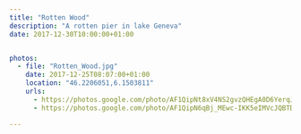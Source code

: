 ```yaml
---
title: "Rotten Wood"
description: "A rotten pier in lake Geneva"
date: 2017-12-30T10:00:00+01:00


photos:
  - file: "Rotten_Wood.jpg"
    date: 2017-12-25T08:07:00+01:00
    location: "46.2206051,6.1503811"
    urls:
      - https://photos.google.com/photo/AF1QipNt8xV4NS2gvzQHEgA0D6YerqJn2xQCojGSk-v2
      - https://photos.google.com/photo/AF1QipN6qBj_MEwc-IKK5eIMVcJQBTDPGUQvBF00yStv

---
```

